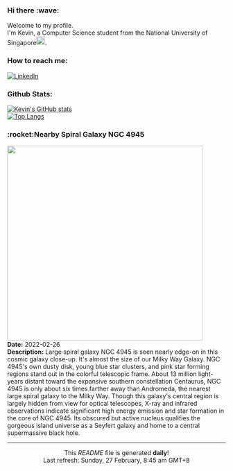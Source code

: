 <h3>Hi there :wave:</h3>

Welcome to my profile.   
I'm Kevin, a Computer Science student from the National University of Singapore<img src="https://img.icons8.com/color/96/000000/singapore-circular.png" width="20px"/>.</p>

<h3>How to reach me: </h3>
<a href="https://www.linkedin.com/in/kevin-foong/"><img alt="LinkedIn" src="https://img.shields.io/badge/linkedin-%230077B5.svg?&style=for-the-badge&logo=linkedin&logoColor=white" /></a> 

<h3>Github Stats: </h3> 

[![Kevin's GitHub stats](https://github-readme-stats.vercel.app/api?username=kevin9foong&theme=tokyonight)](https://github.com/anuraghazra/github-readme-stats) <br/>
[![Top Langs](https://github-readme-stats.vercel.app/api/top-langs/?username=kevin9foong&layout=compact&theme=tokyonight)](https://github.com/anuraghazra/github-readme-stats)

<h3>:rocket:Nearby Spiral Galaxy NGC 4945</h3> 
<img width="450" src="https:&#x2F;&#x2F;apod.nasa.gov&#x2F;apod&#x2F;image&#x2F;2202&#x2F;NGC4945-Dietmar-Eric-crop.jpg" /><br/>
<b>Date:</b> 2022-02-26<br/>
<b>Description:</b> Large spiral galaxy NGC 4945 is seen nearly edge-on in this cosmic galaxy close-up. It&#39;s almost the size of our Milky Way Galaxy. NGC 4945&#39;s own dusty disk, young blue star clusters, and pink star forming regions stand out in the colorful telescopic frame. About 13 million light-years distant toward the expansive southern constellation Centaurus, NGC 4945 is only about six times farther away than Andromeda, the nearest large spiral galaxy to the Milky Way. Though this galaxy&#39;s central region is largely hidden from view for optical telescopes, X-ray and infrared observations indicate significant high energy emission and star formation in the core of NGC 4945. Its obscured but active nucleus qualifies the gorgeous island universe as a Seyfert galaxy and home to a central supermassive black hole.<br/>

------------
<p align="center">This <i>README</i> file is generated <b>daily</b>!</br>
Last refresh: Sunday, 27 February, 8:45 am GMT+8<br />